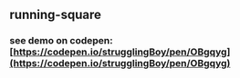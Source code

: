 ## running-square
### see demo on codepen:[https://codepen.io/strugglingBoy/pen/OBgqyg](https://codepen.io/strugglingBoy/pen/OBgqyg)